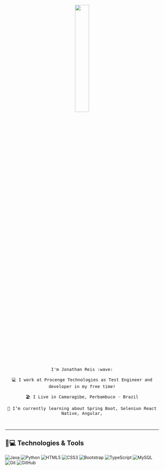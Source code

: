 <p align="center">
  <img src="https://media.giphy.com/media/MeJgB3yMMwIaHmKD4z/giphy.gif" width="30%">
  <br><br>
  <samp>
    I'm Jonathan Reis :wave:
    <br><br>
    💻 I work at Procenge Technologies as Test Engineer and developer in my free time!
    <br><br>
    🏖️ I Live in Camaragibe, Perbambuco - Brazil 
    <br><br>
    🌱 I’m currently learning about  Spring Boot, Seleniun React Native, Angular,
    
</p>

<br>


---

## 🚀💻 Technologies & Tools

![Java](https://img.shields.io/badge/-Java-blue?style=flat-square&logo=java)
![Python](https://img.shields.io/badge/-Python-yellow?style=flat-square&logo=Python)
![HTML5](https://img.shields.io/badge/-HTML5-E34F26?style=flat-square&logo=html5&logoColor=white)
![CSS3](https://img.shields.io/badge/-CSS3-1572B6?style=flat-square&logo=css3)
![Bootstrap](https://img.shields.io/badge/-Bootstrap-563D7C?style=flat-square&logo=bootstrap)
![TypeScript](https://img.shields.io/badge/-TypeScript-007ACC?style=flat-square&logo=typescript)
![MySQL](https://img.shields.io/badge/-MySQL-pink?style=flat-square&logo=mysql)
![Git](https://img.shields.io/badge/-Git-black?style=flat-square&logo=git)
![GitHub](https://img.shields.io/badge/-GitHub-181717?style=flat-square&logo=github)
